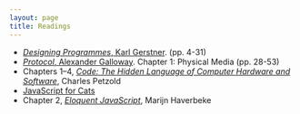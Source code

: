 ```yaml
---
layout: page
title: Readings
---
```


 * [_Designing Programmes_, Karl Gerstner](https://dl.dropboxusercontent.com/u/2100102/parsons-cc/spring-2015/Gerstner_Designing-Programmes.pdf). (pp. 4-31)
 * [_Protocol_, Alexander Galloway](https://dl.dropboxusercontent.com/u/2100102/parsons-cc/spring-2015/GALLOWAY-Alexander.-Protocol-Ch1.pdf). Chapter 1: Physical Media (pp. 28-53)
 * Chapters 1–4, [_Code: The Hidden Language of Computer Hardware and Software_](https://dl.dropboxusercontent.com/u/2100102/parsons-cc/spring-2015/comp-sci-principles-draft-cf-final.pdf), Charles Petzold
 * [JavaScript for Cats](http://jsforcats.com/)
 * Chapter 2, [_Eloquent JavaScript_](http://eloquentjavascript.net/02_program_structure.html), Marijn Haverbeke
